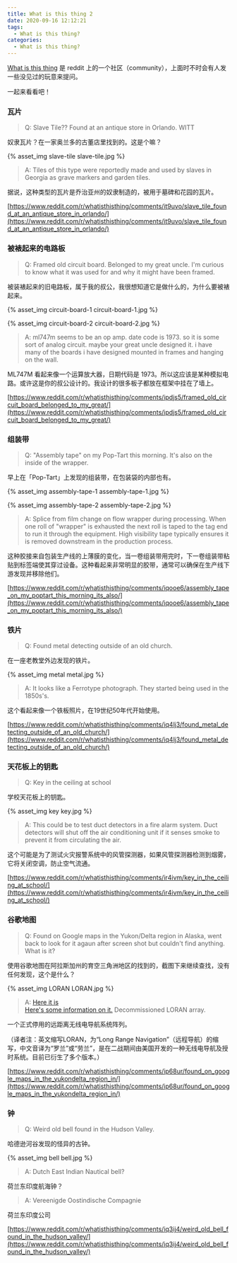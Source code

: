 ```yaml
---
title: What is this thing 2
date: 2020-09-16 12:12:21
tags:  
  - What is this thing?
categories:
  - What is this thing?
---
```


[What is this thing](https://www.reddit.com/r/whatisthisthing/) 是 reddit 上的一个社区（community），上面时不时会有人发一些没见过的玩意来提问。

一起来看看吧！

<!-- more -->

### 瓦片

> Q: Slave Tile?? Found at an antique store in Orlando. WITT

奴隶瓦片？在一家奥兰多的古董店里找到的。这是个嘛？

<!-- ![weird-notes-2.jpg](./whatisthisthing-2/slave-tile.jpg) -->

{% asset_img slave-tile slave-tile.jpg %}

> A: Tiles of this type were reportedly made and used by slaves in Georgia as grave markers and garden tiles.

据说，这种类型的瓦片是乔治亚州的奴隶制造的，被用于墓碑和花园的瓦片。

[https://www.reddit.com/r/whatisthisthing/comments/it9uvo/slave_tile_found_at_an_antique_store_in_orlando/](https://www.reddit.com/r/whatisthisthing/comments/it9uvo/slave_tile_found_at_an_antique_store_in_orlando/)

### 被裱起来的电路板

> Q: Framed old circuit board. Belonged to my great uncle. I'm curious to know what it was used for and why it might have been framed.

被装裱起来的旧电路板，属于我的叔公，我很想知道它是做什么的，为什么要被裱起来。

<!-- ![circuit-board-1.jpg](./whatisthisthing-2/circuit-board-1.jpg) -->

<!-- ![circuit-board-2.jpg](./whatisthisthing-2/circuit-board-2.jpg) -->

{% asset_img circuit-board-1 circuit-board-1.jpg %}

{% asset_img circuit-board-2 circuit-board-2.jpg %}

> A: ml747m seems to be an op amp. date code is 1973. so it is some sort of analog circuit. maybe your great uncle designed it. i have many of the boards i have designed mounted in frames and hanging on the wall.

ML747M 看起来像一个运算放大器，日期代码是 1973。所以这应该是某种模拟电路。或许这是你的叔公设计的。我设计的很多板子都放在框架中挂在了墙上。

[https://www.reddit.com/r/whatisthisthing/comments/ipdjs5/framed_old_circuit_board_belonged_to_my_great/](https://www.reddit.com/r/whatisthisthing/comments/ipdjs5/framed_old_circuit_board_belonged_to_my_great/)

### 组装带

> Q: "Assembly tape" on my Pop-Tart this morning. It's also on the inside of the wrapper.

早上在「Pop-Tart」上发现的组装带，在包装袋的内部也有。

<!-- ![assembly-tape-1.jpg](./whatisthisthing-2/assembly-tape-1.jpg) -->

<!-- ![assembly-tape-2.jpg](./whatisthisthing-2/assembly-tape-2.jpg) -->

{% asset_img assembly-tape-1 assembly-tape-1.jpg %}

{% asset_img assembly-tape-2 assembly-tape-2.jpg %}

> A: Splice from film change on flow wrapper during processing. When one roll of "wrapper" is exhausted the next roll is taped to the tag end to run it through the equipment. High visibility tape typically ensures it is removed downstream in the production process.

这种胶接来自包装生产线的上薄膜的变化，当一卷组装带用完时，下一卷组装带粘贴到标签端使其穿过设备。这种看起来非常明显的胶带，通常可以确保在生产线下游发现并移除他们。

[https://www.reddit.com/r/whatisthisthing/comments/iqooe6/assembly_tape_on_my_poptart_this_morning_its_also/](https://www.reddit.com/r/whatisthisthing/comments/iqooe6/assembly_tape_on_my_poptart_this_morning_its_also/)

### 铁片

> Q: Found metal detecting outside of an old church.

在一座老教堂外边发现的铁片。

<!-- ![metal.jpg](./whatisthisthing-2/metal.jpg) -->

{% asset_img metal metal.jpg %}

> A: It looks like a Ferrotype photograph. They started being used in the 1850s's.

这个看起来像一个铁板照片，在19世纪50年代开始使用。

[https://www.reddit.com/r/whatisthisthing/comments/iq4lj3/found_metal_detecting_outside_of_an_old_church/](https://www.reddit.com/r/whatisthisthing/comments/iq4lj3/found_metal_detecting_outside_of_an_old_church/)

### 天花板上的钥匙

> Q: Key in the ceiling at school

学校天花板上的钥匙。

<!-- ![key.jpg](./whatisthisthing-2/key.jpg) -->

{% asset_img key key.jpg %}

> A: This could be to test duct detectors in a fire alarm system. Duct detectors will shut off the air conditioning unit if it senses smoke to prevent it from circulating the air.

这个可能是为了测试火灾报警系统中的风管探测器，如果风管探测器检测到烟雾，它将关闭空调，防止空气流通。

[https://www.reddit.com/r/whatisthisthing/comments/ir4ivm/key_in_the_ceiling_at_school/](https://www.reddit.com/r/whatisthisthing/comments/ir4ivm/key_in_the_ceiling_at_school/)

### 谷歌地图

> Q: Found on Google maps in the Yukon/Delta region in Alaska, went back to look for it agaun after screen shot but couldn't find anything. What is it?

使用谷歌地图在阿拉斯加州的育空三角洲地区的找到的，截图下来继续查找，没有任何发现，这个是什么？

<!-- ![LORAN.jpg](./whatisthisthing-2/LORAN.jpg) -->

{% asset_img LORAN LORAN.jpg %}

> A: [Here it is](https://goo.gl/maps/Te4nCUtFCKzBckfJ8)</br>[Here's some information on it.](https://www.loran-history.info/tok/tok.htm) Decommissioned LORAN array.

一个正式停用的远距离无线电导航系统阵列。

（译者注：英文缩写LORAN，为“Long Range Navigation”（远程导航）的缩写，中文音译为“罗兰”或“劳兰”，是在二战期间由美国开发的一种无线电导航及授时系统。目前已衍生了多个版本。）

[https://www.reddit.com/r/whatisthisthing/comments/ip68ur/found_on_google_maps_in_the_yukondelta_region_in/](https://www.reddit.com/r/whatisthisthing/comments/ip68ur/found_on_google_maps_in_the_yukondelta_region_in/)

### 钟

> Q: Weird old bell found in the Hudson Valley.

哈德逊河谷发现的怪异的古钟。

<!-- ![bell.jpg](./whatisthisthing-2/bell.jpg) -->

{% asset_img bell bell.jpg %}

> A: Dutch East Indian Nautical bell?

荷兰东印度航海钟？

> A: Vereenigde Oostindische Compagnie

荷兰东印度公司

[https://www.reddit.com/r/whatisthisthing/comments/iq3ij4/weird_old_bell_found_in_the_hudson_valley/](https://www.reddit.com/r/whatisthisthing/comments/iq3ij4/weird_old_bell_found_in_the_hudson_valley/)
